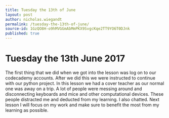 ```yaml
---
title: Tuesday the 13th of June
layout: post
author: nicholas.wiegandt
permalink: /tuesday-the-13th-of-june/
source-id: 1GzQO8H-o9hMVGGmAbMmPKX9SvgcKqe2TT9YO6T0DJnk
published: true
---
```

# Tuesday the 13th June 2017

The first thing that we did when we got into the lesson was log on to our codecademy accounts. After we did this we were instructed to continue with our python project. In this lesson we had a cover teacher as our normal one was away on a trip. A lot of people were messing around and disconnecting keyboards and mice and other computational devices. These people distracted me and deducted from my learning. I also chatted. Next lesson I will focus on my work and make sure to benefit the most from my learning as possible.


